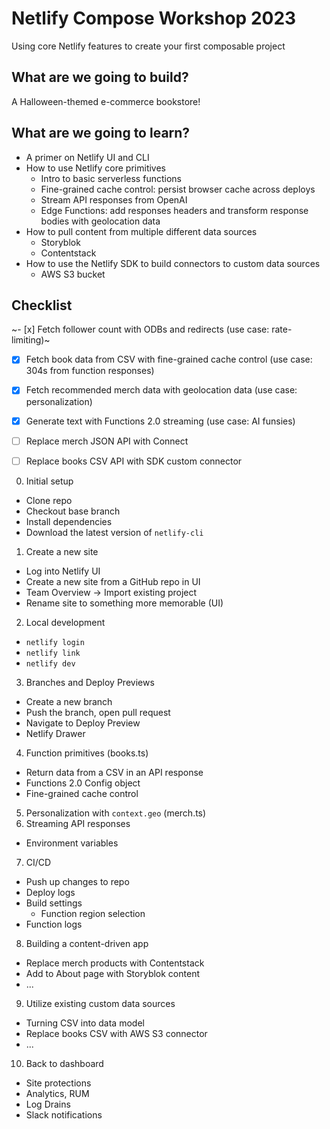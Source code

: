 # Netlify Compose Workshop 2023

Using core Netlify features to create your first composable project

## What are we going to build?

A Halloween-themed e-commerce bookstore!

## What are we going to learn?

- A primer on Netlify UI and CLI
- How to use Netlify core primitives
  - Intro to basic serverless functions
  - Fine-grained cache control: persist browser cache across deploys
  - Stream API responses from OpenAI
  - Edge Functions: add responses headers and transform response bodies with geolocation data
- How to pull content from multiple different data sources
  - Storyblok
  - Contentstack
- How to use the Netlify SDK to build connectors to custom data sources
  - AWS S3 bucket

## Checklist

~- [x] Fetch follower count with ODBs and redirects (use case: rate-limiting)~

- [x] Fetch book data from CSV with fine-grained cache control (use case: 304s from function responses)
- [x] Fetch recommended merch data with geolocation data (use case: personalization)
- [x] Generate text with Functions 2.0 streaming (use case: AI funsies)

- [ ] Replace merch JSON API with Connect
- [ ] Replace books CSV API with SDK custom connector

0. Initial setup

- Clone repo
- Checkout base branch
- Install dependencies
- Download the latest version of `netlify-cli`

1. Create a new site

- Log into Netlify UI
- Create a new site from a GitHub repo in UI
- Team Overview → Import existing project
- Rename site to something more memorable (UI)

2. Local development

- `netlify login`
- `netlify link`
- `netlify dev`

3. Branches and Deploy Previews

- Create a new branch
- Push the branch, open pull request
- Navigate to Deploy Preview
- Netlify Drawer

4. Function primitives (books.ts)

- Return data from a CSV in an API response
- Functions 2.0 Config object
- Fine-grained cache control

5. Personalization with `context.geo` (merch.ts)
6. Streaming API responses

- Environment variables

7. CI/CD

- Push up changes to repo
- Deploy logs
- Build settings
  - Function region selection
- Function logs

8. Building a content-driven app

- Replace merch products with Contentstack
- Add to About page with Storyblok content
- ...

9. Utilize existing custom data sources

- Turning CSV into data model
- Replace books CSV with AWS S3 connector
- ...

10. Back to dashboard

- Site protections
- Analytics, RUM
- Log Drains
- Slack notifications
